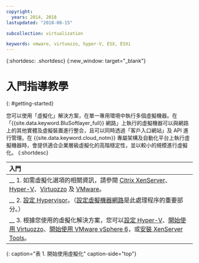 ```yaml
---
copyright:
  years: 2014, 2018
lastupdated: "2018-08-15"

subcollection: virtualization

keywords: vmware, virtuozzo, hyper-V, ESX, ESXi
---
```


{:shortdesc: .shortdesc}
{:new_window: target="_blank"}

# 入門指導教學
{: #getting-started}

您可以使用「虛擬化」解決方案，在單一專用環境中執行多個虛擬機器。在「{{site.data.keyword.BluSoftlayer_full}} 網路」上執行的虛擬機器可以與網路上的其他實體及虛擬裝置進行整合，且可以同時透過「客戶入口網站」及 API 進行管理。在 {{site.data.keyword.cloud_notm}} 專屬架構及自動化平台上執行虛擬機器時，會提供適合企業層級虛擬化的高階穩定性，並以較小的規模進行虛擬化。
{:shortdesc}

| 入門       |
|:------------------|
| __ 1. 如需虛擬化選項的相關資訊，請參閱 [Citrix XenServer](/docs/infrastructure/virtualization?topic=Virtualization-what-is-citrix-xenserver-)、[Hyper-V](/docs/infrastructure/virtualization?topic=Virtualization-what-is-hyper-v-)、[Virtuozzo](/docs/infrastructure/virtualization?topic=Virtualization-what-is-virtuozzo-) 及 [VMware](/docs/infrastructure/vmware?topic=VMware-getting-started)。|
| __ 2. [設定 Hypervisor](/docs/infrastructure/virtualization?topic=Virtualization-setting-up-a-hypervisor)。（[設定虛擬機器網路](/docs/infrastructure/virtualization?topic=Virtualization-setting-up-a-virtual-machine-network)是此處理程序的重要部分。）|
| __ 3. 根據您使用的虛擬化解決方案，您可以[設定 Hyper-V](/docs/infrastructure/virtualization?topic=Virtualization-setting-up-hyper-v)、[開始使用 Virtuozzo](/docs/infrastructure/virtualization?topic=Virtualization-getting-started-with-virtuozzo)、[開始使用 VMware vSphere 6](/docs/infrastructure/vmware?topic=VMware-vmware-getting-started#vmware-getting-started)，或[安裝 XenServer Tools](/docs/infrastructure/virtualization?topic=Virtualization-installing-xenserver-tools-when-using-linux)。|
{: caption="表 1. 開始使用虛擬化" caption-side="top"}
